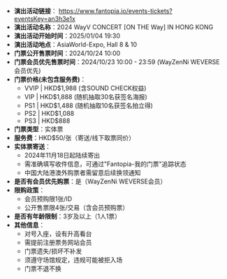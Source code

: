 - **演出活动链接**： https://www.fantopia.io/events-tickets?eventsKey=an3h3e1x
- **演出活动名称**：2024 WayV CONCERT [ON THE Way] IN HONG KONG
- **演出活动开始时间**：2025/01/04 19:30
- **演出活动地点**：AsiaWorld-Expo, Hall 8 & 10
- **门票公开售票时间**：2024/10/24 10:00
- **门票会员优先售票时间**：2024/10/23 10:00 - 23:59 (WayZenNi WEVERSE会员优先)
- **门票价格(未包含服务费)**：
  - VVIP | HKD$1,988 (含SOUND CHECK权益)
  - VIP | HKD$1,888 (随机抽取30名获签名海报)
  - PS1 | HKD$1,488 (随机抽取10名获签名拍立得)
  - PS2 | HKD$1,088
  - PS3 | HKD$888
- **门票类型**：实体票
- **服务费**：HKD$50/张（寄送/线下取票同价）
- **实体票寄送**：
  - 2024年11月18日起陆续寄出
  - 需准确填写收件信息，可通过"Fantopia-我的门票"追踪状态
  - 中国大陆港澳外购票者需留意后续换领通知
- **是否有会员优先购票**：是（WayZenNi WEVERSE会员）
- **限购政策**：
  - 会员预购限1张/ID
  - 公开售票限4张/交易（含会员预购票）
- **是否有年龄限制**：3岁及以上（1人1票）
- **其他信息**：
  - 对号入座，设有升高看台
  - 需提前注册票务网站会员
  - 门票遗失/损坏不补发
  - 须遵守场馆规定，违规可能被拒入场
  - 门票不退不换